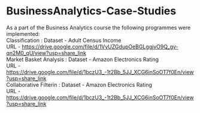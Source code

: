 # BusinessAnalytics-Case-Studies
As a part of the Business Analytics course the following programmes were implemented:<br>
Classification : Dataset - Adult Census Income<br>
<span>                </span>URL - https://drive.google.com/file/d/1VyUZGdupOeBGLggjvO9Q_gv-qn2M0_qU/view?usp=share_link<br>
Market Basket Analysis : Dataset - Amazon Electronics Rating<br> 
<span>                </span>URL - https://drive.google.com/file/d/1bczU3_-1t2Bb_5JJ_XCG6inSoOT7f0En/view?usp=share_link<br>
Collaborative Filterin : Dataset - Amazon Electronics Rating <br>
 <span>                </span>URL - https://drive.google.com/file/d/1bczU3_-1t2Bb_5JJ_XCG6inSoOT7f0En/view?usp=share_link<br>
